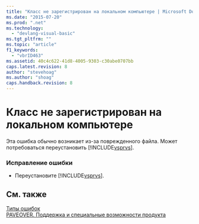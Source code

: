 ```yaml
---
title: "Класс не зарегистрирован на локальном компьютере | Microsoft Docs"
ms.date: "2015-07-20"
ms.prod: ".net"
ms.technology: 
  - "devlang-visual-basic"
ms.tgt_pltfrm: ""
ms.topic: "article"
f1_keywords: 
  - "vbrID463"
ms.assetid: 40c4c622-41d8-4005-9303-c30abe0707bb
caps.latest.revision: 8
author: "stevehoag"
ms.author: "shoag"
caps.handback.revision: 8
---
```

# Класс не зарегистрирован на локальном компьютере
Эта ошибка обычно возникает из\-за поврежденного файла. Может потребоваться переустановить [!INCLUDE[vsprvs](../../csharp/includes/vsprvs-md.md)].  
  
### Исправление ошибки  
  
-   Переустановите [!INCLUDE[vsprvs](../../csharp/includes/vsprvs-md.md)].  
  
## См. также  
 [Типы ошибок](../../visual-basic/programming-guide/language-features/error-types.md)   
 [PAVEOVER. Поддержка и специальные возможности продукта](http://msdn.microsoft.com/ru-ru/14e1d293-7b6d-40a6-bf3e-a92f8ee6c88c)